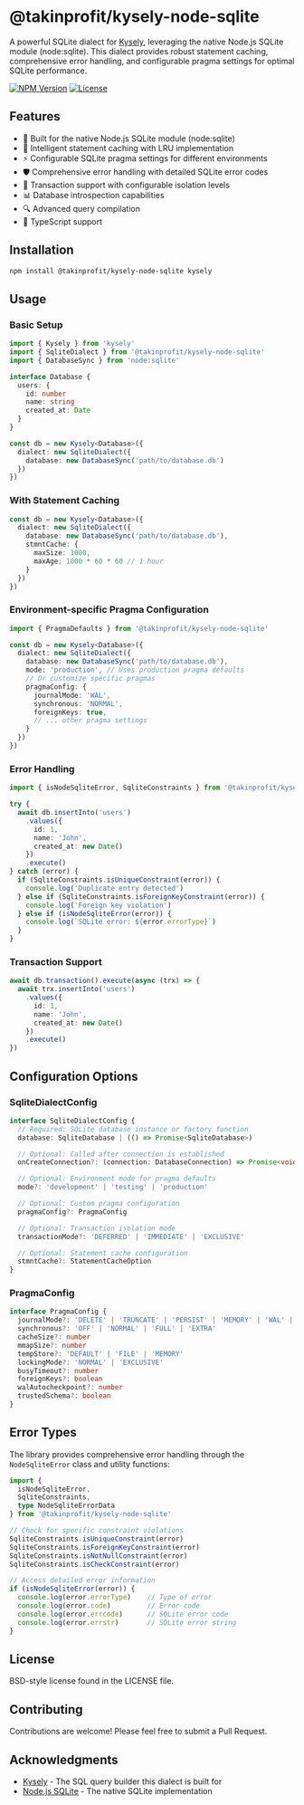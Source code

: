 # @takinprofit/kysely-node-sqlite

A powerful SQLite dialect for [Kysely](https://github.com/kysely-org/kysely), leveraging the native Node.js SQLite module (node:sqlite). This dialect provides robust statement caching, comprehensive error handling, and configurable pragma settings for optimal SQLite performance.

[![NPM Version](https://img.shields.io/npm/v/@takinprofit/kysely-node-sqlite)](https://www.npmjs.com/package/@takinprofit/kysely-node-sqlite)
[![License](https://img.shields.io/npm/l/@takinprofit/kysely-node-sqlite)](https://github.com/takinprofit/kysely-node-sqlite/blob/main/LICENSE)

## Features

- 🚀 Built for the native Node.js SQLite module (node:sqlite)
- 💾 Intelligent statement caching with LRU implementation
- ⚡ Configurable SQLite pragma settings for different environments
- 🛡️ Comprehensive error handling with detailed SQLite error codes
- 🔄 Transaction support with configurable isolation levels
- 📊 Database introspection capabilities
- 🔍 Advanced query compilation
- 💪 TypeScript support

## Installation

```bash
npm install @takinprofit/kysely-node-sqlite kysely
```

## Usage

### Basic Setup

```typescript
import { Kysely } from 'kysely'
import { SqliteDialect } from '@takinprofit/kysely-node-sqlite'
import { DatabaseSync } from 'node:sqlite'

interface Database {
  users: {
    id: number
    name: string
    created_at: Date
  }
}

const db = new Kysely<Database>({
  dialect: new SqliteDialect({
    database: new DatabaseSync('path/to/database.db')
  })
})
```

### With Statement Caching

```typescript
const db = new Kysely<Database>({
  dialect: new SqliteDialect({
    database: new DatabaseSync('path/to/database.db'),
    stmntCache: {
      maxSize: 1000,
      maxAge: 1000 * 60 * 60 // 1 hour
    }
  })
})
```

### Environment-specific Pragma Configuration

```typescript
import { PragmaDefaults } from '@takinprofit/kysely-node-sqlite'

const db = new Kysely<Database>({
  dialect: new SqliteDialect({
    database: new DatabaseSync('path/to/database.db'),
    mode: 'production', // Uses production pragma defaults
    // Or customize specific pragmas
    pragmaConfig: {
      journalMode: 'WAL',
      synchronous: 'NORMAL',
      foreignKeys: true,
      // ... other pragma settings
    }
  })
})
```

### Error Handling

```typescript
import { isNodeSqliteError, SqliteConstraints } from '@takinprofit/kysely-node-sqlite'

try {
  await db.insertInto('users')
    .values({
      id: 1,
      name: 'John',
      created_at: new Date()
    })
    .execute()
} catch (error) {
  if (SqliteConstraints.isUniqueConstraint(error)) {
    console.log('Duplicate entry detected')
  } else if (SqliteConstraints.isForeignKeyConstraint(error)) {
    console.log('Foreign key violation')
  } else if (isNodeSqliteError(error)) {
    console.log(`SQLite error: ${error.errorType}`)
  }
}
```

### Transaction Support

```typescript
await db.transaction().execute(async (trx) => {
  await trx.insertInto('users')
    .values({
      id: 1,
      name: 'John',
      created_at: new Date()
    })
    .execute()
})
```

## Configuration Options

### SqliteDialectConfig

```typescript
interface SqliteDialectConfig {
  // Required: SQLite database instance or factory function
  database: SqliteDatabase | (() => Promise<SqliteDatabase>)

  // Optional: Called after connection is established
  onCreateConnection?: (connection: DatabaseConnection) => Promise<void>

  // Optional: Environment mode for pragma defaults
  mode?: 'development' | 'testing' | 'production'

  // Optional: Custom pragma configuration
  pragmaConfig?: PragmaConfig

  // Optional: Transaction isolation mode
  transactionMode?: 'DEFERRED' | 'IMMEDIATE' | 'EXCLUSIVE'

  // Optional: Statement cache configuration
  stmntCache?: StatementCacheOption
}
```

### PragmaConfig

```typescript
interface PragmaConfig {
  journalMode?: 'DELETE' | 'TRUNCATE' | 'PERSIST' | 'MEMORY' | 'WAL' | 'OFF'
  synchronous?: 'OFF' | 'NORMAL' | 'FULL' | 'EXTRA'
  cacheSize?: number
  mmapSize?: number
  tempStore?: 'DEFAULT' | 'FILE' | 'MEMORY'
  lockingMode?: 'NORMAL' | 'EXCLUSIVE'
  busyTimeout?: number
  foreignKeys?: boolean
  walAutocheckpoint?: number
  trustedSchema?: boolean
}
```

## Error Types

The library provides comprehensive error handling through the `NodeSqliteError` class and utility functions:

```typescript
import {
  isNodeSqliteError,
  SqliteConstraints,
  type NodeSqliteErrorData
} from '@takinprofit/kysely-node-sqlite'

// Check for specific constraint violations
SqliteConstraints.isUniqueConstraint(error)
SqliteConstraints.isForeignKeyConstraint(error)
SqliteConstraints.isNotNullConstraint(error)
SqliteConstraints.isCheckConstraint(error)

// Access detailed error information
if (isNodeSqliteError(error)) {
  console.log(error.errorType)    // Type of error
  console.log(error.code)         // Error code
  console.log(error.errcode)      // SQLite error code
  console.log(error.errstr)       // SQLite error string
}
```

## License

BSD-style license found in the LICENSE file.

## Contributing

Contributions are welcome! Please feel free to submit a Pull Request.

## Acknowledgments

- [Kysely](https://github.com/kysely-org/kysely) - The SQL query builder this dialect is built for
- [Node.js SQLite](https://nodejs.org/api/sqlite3.html) - The native SQLite implementation